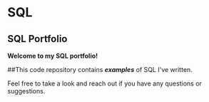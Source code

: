 # SQL
## SQL Portfolio

**Welcome to my SQL portfolio!** 

##This code repository contains **_examples_** of SQL I've written. 

Feel free to take a look and reach out if you have any questions or suggestions.
